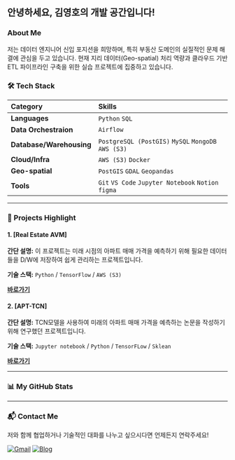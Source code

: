 안녕하세요, 김영호의 개발 공간입니다!
---

###  About Me

저는 데이터 엔지니어 신입 포지션을 희망하며, 특히 부동산 도메인의 실질적인 문제 해결에 관심을 두고 있습니다. 현재 지리 데이터(Geo-spatial) 처리 역량과 클라우드 기반 ETL 파이프라인 구축을 위한 실습 프로젝트에 집중하고 있습니다.

### 🛠️ Tech Stack

| Category | Skills |
| :--- | :--- |
| **Languages** | `Python` `SQL`|
| **Data Orchestraion** | `Airflow`|
| **Database/Warehousing** | `PostgreSQL (PostGIS)` `MySQL` `MongoDB` `AWS (S3)`|
| **Cloud/Infra** | `AWS (S3)` `Docker`|
| **Geo-spatial** | `PostGIS` `GDAL` `Geopandas`|
| **Tools** | `Git` `VS Code` `Jupyter Notebook` `Notion` `figma` |

---

### 🚀 Projects Highlight

#### 1. [Real Estate AVM]
**간단 설명:** 이 프로젝트는 미래 시점의 아파트 매매 가격을 예측하기 위해 필요한 데이터들을 D/W에 저장하여 쉽게 관리하는 프로젝트입니다.

**기술 스택:** `Python` / `TensorFlow` / `AWS (S3)`

**[바로가기](https://github.com/kimyoungho010311/real-estate-avm)**


#### 2. [APT-TCN]
**간단 설명:** TCN모델을 사용하여 미래의 아파트 매매 가격을 예측하는 논문을 작성하기 위해 연구했던 프로젝트입니다.

**기술 스택:** `Jupyter notebook` / `Python` / `TensorFLow` / `Sklean`

**[바로가기](https://github.com/kimyoungho010311/APT-TCN)**


---

### 📊 My GitHub Stats

---

### 📬 Contact Me

저와 함께 협업하거나 기술적인 대화를 나누고 싶으시다면 언제든지 연락주세요!

[![Gmail](https://img.shields.io/badge/Gmail-D14836?style=flat-square&logo=Gmail&logoColor=white)](mailto:YOUR-EMAIL@gmail.com)
[![Blog](https://img.shields.io/badge/Blog-FF5722?style=flat-square&logo=Blogger&logoColor=white)](YOUR-BLOG-LINK)
